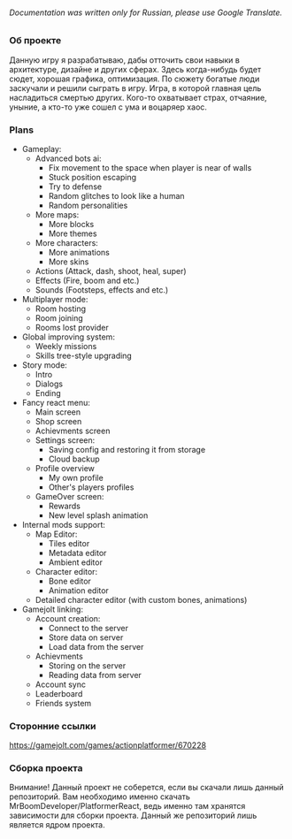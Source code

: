 ###### Documentation was written only for Russian, please use Google Translate.
### Об проекте
Данную игру я разрабатываю, дабы отточить свои навыки в архитектуре, дизайне и других сферах.
Здесь когда-нибудь будет сюдет, хорошая графика, оптимизация.
По сюжету богатые люди заскучали и решили сыграть в игру. Игра, в которой главная цель насладиться смертью других. Кого-то охватывает страх, отчаяние, уныние, а кто-то уже сошел с ума и воцаряер хаос.
### Plans
- Gameplay:
  - Advanced bots ai:
    - Fix movement to the space when player is near of walls
    - Stuck position escaping
    - Try to defense
    - Random glitches to look like a human
    - Random personalities
  - More maps:
    - More blocks
    - More themes
  - More characters:
    - More animations
    - More skins
  - Actions (Attack, dash, shoot, heal, super)
  - Effects (Fire, boom and etc.)
  - Sounds (Footsteps, effects and etc.)
- Multiplayer mode:
  - Room hosting
  - Room joining
  - Rooms lost provider
- Global improving system:
  - Weekly missions
  - Skills tree-style upgrading
- Story mode:
  - Intro
  - Dialogs
  - Ending
- Fancy react menu:
  - Main screen
  - Shop screen
  - Achievments screen
  - Settings screen:
    - Saving config and restoring it from storage
    - Cloud backup
  - Profile overview
    - My own profile
    - Other's players profiles
  - GameOver screen:
    - Rewards
    - New level splash animation
- Internal mods support:
  - Map Editor:
    - Tiles editor
    - Metadata editor
    - Ambient editor
  - Character editor:
    - Bone editor
    - Animation editor
  - Detailed character editor (with custom bones, animations)
- Gamejolt linking:
  - Account creation:
    - Connect to the server
    - Store data on server
    - Load data from the server
  - Achievments
    - Storing on the server
    - Reading data from server
  - Account sync
  - Leaderboard
  - Friends system
### Сторонние ссылки
https://gamejolt.com/games/actionplatformer/670228
### Сборка проектa
Внимание! Данный проект не соберется, если вы скачали лишь данный репозиторий. Вам необходимо именно скачать MrBoomDeveloper/PlatformerReact, ведь именно там хранятся зависимости для сборки проекта.
Данный же репозиторий лишь является ядром проекта.